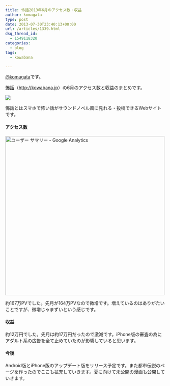 ```yaml
---
title: 怖話2013年6月のアクセス数・収益
author: komagata
type: post
date: 2013-07-30T23:40:13+00:00
url: /articles/1339.html
dsq_thread_id:
  - 1549118320
categories:
  - blog
tags:
  - kowabana

---
```

[@komagata][1]です。

<a href="http://kowabana.jp" title="怖話" target="_blank">怖話</a>（<a href="http://kowabana.jp" title="怖話" target="_blank">http://kowabana.jp</a>）の6月のアクセス数と収益のまとめです。

<p class="center">
  <a href="http://kowabana.jp"><img src="https://lh4.googleusercontent.com/-8-pkth8ETpA/UYjg32awOAI/AAAAAAAADKg/0h8DP9Cg4CQ/s400/Screen%2520Shot%25202013-05-07%2520at%25208.08.34%2520PM.png" /></a>
</p>

怖話とはスマホで怖い話がサウンドノベル風に見れる・投稿できるWebサイトです。

#### アクセス数

<p class="center">
  <img width="500px" src="http://gyazo.com/11de8a59b6ef83cd142325d466ad5f04.png" alt="ユーザー サマリー - Google Analytics" />
</p>

約167万PVでした。先月が164万PVなので微増です。増えているのはありがたいことですが、微増じゃまずいという感じです。

#### 収益

約12万円でした。先月は約17万円だったので激減です。iPhone版の審査の為にアダルト系の広告を全て止めていたのが影響していると思います。

#### 今後

Android版とiPhone版のアップデート版をリリース予定です。また都市伝説のページを作ったのでここも拡充していきます。夏に向けて未公開の漫画も公開していきます。

 [1]: http://twitter.com/komagata